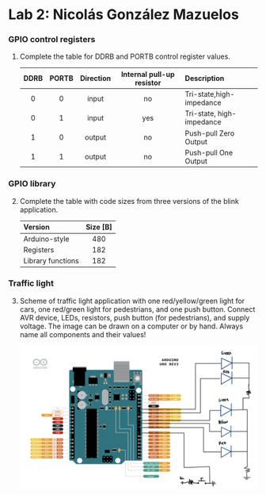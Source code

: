 # Lab 2: Nicolás González Mazuelos

### GPIO control registers

1. Complete the table for DDRB and PORTB control register values.

   | **DDRB** | **PORTB** | **Direction** | **Internal pull-up resistor** | **Description** |
   | :-: | :-: | :-: | :-: | :-- |
   | 0 | 0 | input | no | Tri-state,high-impedance |
   | 0 | 1 | input | yes |Tri-state, high-impedance |
   | 1 | 0 | output | no | Push-pull Zero Output |
   | 1 | 1 | output | no | Push-pull One Output |

### GPIO library

2. Complete the table with code sizes from three versions of the blink application.

   | **Version** | **Size [B]** |
   | :-- | :-: |
   | Arduino-style     | 480 |
   | Registers         | 182 |
   | Library functions | 182 |

### Traffic light

3. Scheme of traffic light application with one red/yellow/green light for cars, one red/green light for pedestrians, and one push button. Connect AVR device, LEDs, resistors, push button (for pedestrians), and supply voltage. The image can be drawn on a computer or by hand. Always name all components and their values!

   ![](https://github.com/galahadn4/digital-electronics-2/blob/main/IMG-0169.jpg)